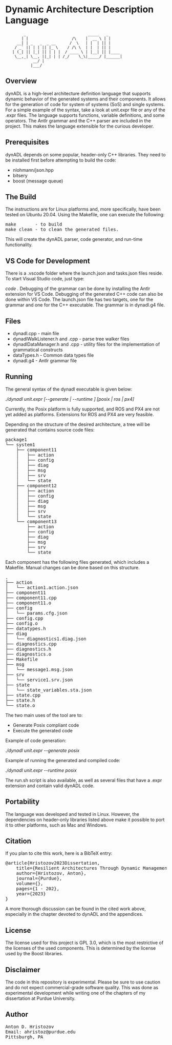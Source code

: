 # Dynamic Architecture Description Language

            _                           _____   _
           | |                   /\    |  __ \ | |
         __| | _   _  _ __      /  \   | |  | || |
        / _` || | | || |_ \    / /\ \  | |  | || |
       | (_| || |_| || | | |  / ____ \ | |__| || |____
        \__,_| \__, ||_| | | /_/    \_\|_____/ |______|
                __/ |
               |___/

## Overview
dynADL is a high-level architecture definition language that supports dynamic behavior of the generated systems and their components. It allows for the generation of code for system of systems (SoS) and single systems.
For a simple example of the syntax, take a look at unit.expr file or any of the .expr files.
The language supports functions, variable definitions, and some operators.
The Antlr grammar and the C++ parser are included in the project. This makes the language extensible for the curious developer.

## Prerequisites
dynADL depends on some popular, header-only C++ libraries. They need to be installed first before attempting to build the code:

* nlohmann/json.hpp
* bitsery
* boost (message queue)

## The Build
The instructions are for Linux platforms and, more specifically, have been tested on Ubuntu 20.04.
Using the Makefile, one can execute the following: 
<pre>
make       - to build
make clean - to clean the generated files.            
</pre>            
This will create the dynADL parser, code generator, and run-time functionality.

## VS Code for Development
There is a .vscode folder where the launch.json and tasks.json files reside.
To start Visual Studio code, just type:

*code .*
Debugging of the grammar can be done by installing the Antlr extension for VS Code.
Debugging of the generated C++ code can also be done within VS Code.
The launch.json file has two targets, one for the grammar and one for the C++ executable.
The grammar is in dynadl.g4 file.

## Files 
<ul>
  <li>dynadl.cpp - main file</li>
  <li>dynadlWalkListener.h and .cpp - parse tree walker files </li>
  <li>dynadlDataManager.h and .cpp - utility files for the implementation of grammatical constructs </li>
  <li>dataTypes.h - Common data types file</li>
  <li>dynadl.g4 - Antlr grammar file</li>
</ul> 

## Running
The general syntax of the dynadl executable is given below:

*./dynadl unit.expr [--generate | --runtime ] [posix | ros | px4]*

Currently, the Posix platform is fully supported, and ROS and PX4 are not yet added as platforms.
Extensions for ROS and PX4 are very feasible.

Depending on the structure of the desired architecture, a tree will be generated that contains source code files:

<pre>
package1
└── system1
    ├── component11
    │   ├── action
    │   ├── config
    │   ├── diag
    │   ├── msg
    │   ├── srv
    │   └── state
    ├── component12
    │   ├── action
    │   ├── config
    │   ├── diag
    │   ├── msg
    │   ├── srv
    │   └── state
    └── component13
        ├── action
        ├── config
        ├── diag
        ├── msg
        ├── srv
        └── state
</pre>

Each component has the following files generated, which includes a Makefile.
Manual changes can be done based on this structure. 

<pre>
.
├── action
│   └── action1.action.json
├── component11
├── component11.cpp
├── component11.o
├── config
│   └── params.cfg.json
├── config.cpp
├── config.o
├── datatypes.h
├── diag
│   └── diagnostics1.diag.json
├── diagnostics.cpp
├── diagnostics.h
├── diagnostics.o
├── Makefile
├── msg
│   └── message1.msg.json
├── srv
│   └── service1.srv.json
├── state
│   └── state_variables.sta.json
├── state.cpp
├── state.h
└── state.o
</pre>

The two main uses of the tool are to:

<ul>
  <li>Generate Posix compliant code</li>
  <li>Execute the generated code</li>
</ul> 

Example of code generation:

*./dynadl unit.expr --generate posix*

Example of running the generated and compiled code:

*./dynadl unit.expr --runtime posix*

The run.sh script is also available, as well as several files that have a .expr extension and contain valid dynADL code.

## Portability

The language was developed and tested in Linux. However, the dependencies on header-only libraries listed above make it possible to port it to other platforms, such as Mac and Windows.

## Citation

If you plan to cite this work, here is a BibTeX entry:

<pre>
@article{Hristozov2023Dissertation,
	title={Resilient Architectures Through Dynamic Management of Software Components},
	author={Hristozov, Anton},
	journal={Purdue},
	volume={},
	pages={1 - 202},
	year={2023}
}
</pre>

A more thorough discussion can be found in the cited work above, especially in the chapter devoted to dynADL and the appendices.

## License

The license used for this project is GPL 3.0, which is the most restrictive of the licenses of the used components. This is determined by the license used by the Boost libraries.

## Disclaimer

The code in this repository is experimental. Please be sure to use caution and do not expect commercial-grade software quality. This was done as experimental development while writing one of the chapters of my dissertation at Purdue University.

## Author

<pre>
Anton D. Hristozov 
Email: ahristoz@purdue.edu
Pittsburgh, PA
</pre>

